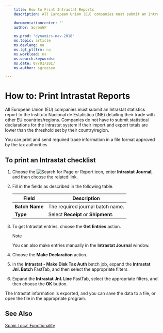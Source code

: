 ```yaml
---
    title: How to Print Intrastat Reports
    description: All European Union (EU) companies must submit an Intrastat statistics report to the Instituto Nacional de Estatística (INE) detailing their trade with other EU countries/regions.

    documentationcenter: ''
    author: SorenGP

    ms.prod: "dynamics-nav-2018"
    ms.topic: article
    ms.devlang: na
    ms.tgt_pltfrm: na
    ms.workload: na
    ms.search.keywords:
    ms.date: 07/01/2017
    ms.author: sgroespe

---
```

# How to: Print Intrastat Reports
All European Union (EU) companies must submit an Intrastat statistics report to the Instituto Nacional de Estatística (INE) detailing their trade with other EU countries/regions. Companies do not have to submit statistical declarations for the Intrastat system if their import and export totals are lower than the threshold set by their country/region.  

You can print and send required trade information in a file format approved by the tax authorities.  

## To print an Intrastat checklist  

1.  Choose the ![Search for Page or Report](../../media/ui-search/search_small.png "Search for Page or Report icon") icon, enter **Intrastat Journal**, and then choose the related link.  
2.  Fill in the fields as described in the following table.  

    |Field|Description|  
    |------------------------------------|---------------------------------------|  
    |**Batch Name**|The required journal batch name.|  
    |**Type**|Select **Receipt** or **Shipment**.|  

3.  To get Intrastat entries, choose the **Get Entries** action.  

    > [!NOTE]  
    >  You can also make entries manually in the **Intrastat Journal** window.  

4.  Choose the **Make Declaration** action.  
5.  In the **Intrastat - Make Disk Tax Auth** batch job, expand the **Intrastat Jnl. Batch** FastTab, and then select the appropriate filters.  
6.  Expand the **Intrastat Jnl. Line** FastTab, select the appropriate filters, and then choose the **OK** button.  

The Intrastat information is exported, and you can save the data to a file, or open the file in the appropriate program.  

## See Also  
[Spain Local Functionality](spain-local-functionality.md)
